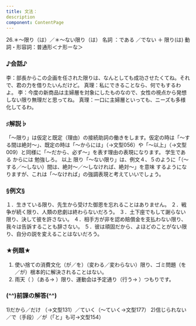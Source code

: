 ```yaml
---
title: 文法：
description
component: ContentPage
---
```



26.＊～限り（は）／＊～ない限り（は）
名詞 ：である ／でない ＋ 限り(は)
動詞・形容詞：普通形＜ナ形ーな＞

### ♪会話♪
李：部長からこの企画を任された限りは、なんとしても成功させたくてね。それで、君の力を借りたいんだけど。 真理：私にできることなら、何でもするわよ。
李：今度の新商品は主婦層を対象にしたものなので、女性の視点から発想しない限り無理だと思ってね。 真理：一口に主婦層といっても、ニーズも多様化してるわ。

### ♯解説♭
「～限り」は仮定と既定（理由）の接続助詞の働きをします。仮定の時は「～する間は絶対～」、既定の時は「～からには」（→文型056）や「～以上」（→文型009）と同様に「～だから、必ず～」を表す理由の表現になります。
学生である からには 勉強しろ。 以上 限り「～ない限り」は、例文４、５のように「（～する／～しない）間は、絶対～／～しなければ、絶対～」を意味 するようになりますが、これは「～なければ」の強調表現と考えていいでしょう。

### §例文§
１．生きている限り、先生から受けた御恩を忘れることはありません。
２．戦争が続く限り、人類の悲劇は終わらないだろう。
３．土下座でもして謝らない限り、決して彼を許さない。
４．相手方が非を認め賠償金を支払わない限り、我々は告訴することも辞さない。
５．彼は頑固だから、よほどのことがない限り、自分の説を変えることはないだろう。

### ★例題★
1) 使い捨ての消費文化（が／を）（変わる／変わらない）限り、ゴミ問題（を／が）根本的に解決されることはない。      
2) 雨天（ ）（ある→ ）限り、運動会は予定通り（行う→ ）つもりです。

### (^^)前課の解答(^^)
1)だから／だけ （→文型131）／ていく（～ていく→文型177）
2)信じられない／で（手段）／が（「と」も可→文型154）
